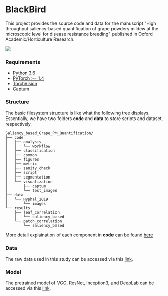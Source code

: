 # BlackBird

This project provides the source code and data for the manuscript "High throughput saliency-based quantification of grape powdery mildew at the microscopic level for disease resistance breeding" published in Oxford Academic/Horticulture Research.

![](data/Oxford_HR_Cover.png)

### Requirements

- [Python 3.6](https://www.python.org/)
- [PyTorch >= 1.4](https://pytorch.org/)
- [TorchVision](https://pypi.org/project/torchvision/)
- [Captum](https://github.com/pytorch/captum)

### Structure

The basic filesystem structure is like what the following tree displays. Essentially, we have two folders **code** and **data** to store scripts and dataset, respectively.

```console
Saliency_based_Grape_PM_Quantification/
├── code
│   ├── analysis
│   │   └── workflow
│   ├── classification
│   ├── common
│   ├── figures
│   ├── metric
│   ├── sanity_check
│   ├── script
│   ├── segmentation
│   └── visualization
│       ├── captum
│       └── test_images
├── data
│   └── Hyphal_2019
│       └── images
└── results
    ├── leaf_correlation
    │   └── saliency_based
    └── patch_correlation
        └── saliency_based
```

More detail explaination of each component in **code** can be found [here](code/README.md)

### Data

The raw data used in this study can be accessed via this [link](https://figshare.com/s/b0aa141a40fae00aea41).


### Model

The pretrained model of VGG, ResNet, Inception3, and DeepLab can be accessed via this [link](https://figshare.com/articles/online_resource/Pretrained_Models/20507070).